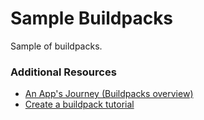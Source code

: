 # Sample Buildpacks

Sample of buildpacks.

### Additional Resources

* [An App's Journey (Buildpacks overview)](https://buildpacks.io/docs/app-journey/)
* [Create a buildpack tutorial](https://buildpacks.io/docs/create-buildpack/)